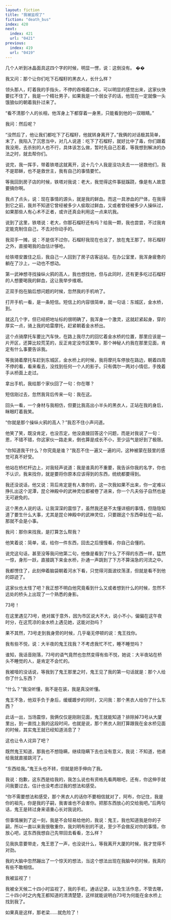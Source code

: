 ```yaml
---
layout: fiction
title: "我被监视了"
fiction: "death_bus"
index: 420
next:
  index: 421
  url: "0421"
previous:
  index: 419
  url: "0419"
---
```

几个人听到冰晶面具这四个字的时候，明显一愣，说：这倒没有。  ��

我又问：那个让你们吃下石榴籽的黑衣人，长什么样？

领头那人，盯着我的手指头，不停的吞咽着口水，可以明显的感觉出来，这家伙快要扛不住了，我是一个精壮男子，如果我是一个弱女子的话，他现在一定就像一头饿狼似的朝着我扑过来了。

“看不清那个人的长相，他浑身上下都穿着一身黑，只能看到他的一双眼睛。”

我问：然后呢？

“没然后了，他让我们都吃下了石榴籽，他就转身离开了。”我俩的对话极其简单，末了，我陷入了沉思当中，对几人说道：吃下了石榴籽，就好比中了毒，你们跟着我没用，去杀别的人也不行，具体该怎么做，暂时先自己忍着，等我想到解决的办法之时，就去帮你们。

说完，我一挥手，带着铁塔这就离开，这十几个人我是没功夫去一一拯救他们，我不是耶稣，也不是救世主，我有自己的事情要忙。

等我回到房子店的时候，铁塔对我说：老大，我觉得这件事挺蹊跷，像是有人故意要搞你啊。

我点了点头，说：现在事情的源头，就是我的鲜血。而这一具渗血的尸体，在我得到它之前，我并不知道它曾经被多少人偷取过鲜血，又或者曾经被多少人操纵过，如果那些人有心术不正者，或许还真会利用这一点来坑我。

说到了这里，铁塔说：老大，你那石榴籽还有吗？给我一颗，我也尝尝，不过我肯定能克制住自己，不去对你动手的。

我双手一摊，说：不是信不过你，石榴籽我现在也没了，放在鬼王那了。除石榴籽之外，直接喝我的血估计够呛。

给铁塔安置住之后，我自己一人回到了房子店客运站，在办公室里，我浑身疲惫的躺在了沙上，一动也不想动。

第一武神想寻找操纵火鸦的高人，我也想找他，但与此同时，还有更多吃过石榴籽的人想要喝我的鲜血，这让我举步维艰。

正双手抱在脑后想问题的时候，忽然我的手机响了。

打开手机一看，是一条短信。短信上的内容很简单，就一句话：东城区，金水桥，到。

就这几个字，但已经把地址标的很明确了，我浑身一个激灵，这就赶紧起身，穿的厚实一点，骑上我的哈雷摩托，赶紧朝着金水桥出。

这个点骑摩托车要比汽车快，在路上我尽力的回忆着金水桥的位置，那里应该是一片开区，还算比较荒芜的，反正肯定没市区繁华，那个神秘人约我在那里见面，肯定有什么事要告诉我。

等我骑着摩托车赶到东城区，金水桥上的时候，我将摩托车停放在路边，朝着四周不停的看，看来看去，没找到任何一个人的影子。只有偶尔一两对小情侣，手挽着手从桥面上走过。

拿出手机，我给那个家伙回了一句：你在哪？

短信刚过去，忽然我背后传来一句：我在这。

回头一看，一个身材与我相仿，但要比我高出小半头的黑衣人，正站在我的身后，眯眼盯着我笑。

“你就是那个操纵火鸦的高人？”我忍不住小声问道。

他笑了笑，既没肯定，也没否定，他没直接回答这个问题，而是对我说了一句：恩，不错不错，你这家伙一路走来，倒也算是成长不小，至少运气是好到了极限。

“你知道我干什么？你究竟是谁？”我忍不住一遍又一遍的问，这种被蒙在鼓里的感觉可真不好受。

他站在桥栏杆边上，对我轻声说道：我是谁真的不重要，我告诉你我的名字，你也不认识，我来找你，就是要将你原本应该得到的东西，统统都要得到。

我还没说话，他又说：背后肯定是有人害你的，这一次我如果不出来，你一定难以挣扎出这个泥潭，昆仑神殿中的武神灵位都被卷了进来，你一个凡夫俗子自然也是无可避免的。

这个黑衣人说的话，让我深深的震惊了，虽然我还是不太懂详细的事情，但隐隐知道了要生什么大事，尤其是昆仑神殿中的武神灵位，只要跟这个东西牵扯在一起，那就不会是小事。

我问：那你来找我，是打算怎么帮我？

他笑着说：简单，诺，给你一件东西，回去之后慢慢看，你自己会懂的。

说完这句话，甚至没等我问他第二句，他像是看到了什么了不得的东西一样，猛然一惊，身形一跃，直接跳下来金水桥，扑通一声跳到了下方不算湍急的河流之中。

我都愣住了，此刻伸着脑袋朝着河水下看，只觉得河面波纹荡漾，但就是看不到他的踪迹了。

这家伙也太怪了吧？我正想不明白他究竟看到什么又或者想到什么的时候，忽然不远处的桥头上出现了一个熟悉的身影。

73号！

在这里遇见73号，绝对属于意外，因为市区说大不大，说小不小，偏偏在这午夜时分，在这荒凉的金水桥上遇见她，这能对劲吗？

果不其然，73号走到我身旁的时候，几乎毫无停顿的说：鬼王找你。

我有些不悦，说：大半夜的鬼王找我？不考虑我忙不忙，睡不睡觉吗？

谁知，我话音刚落，73号的语气竟然也忽然变得有些不悦，她说：大半夜站在桥头不睡觉的人，是肯定不会忙的。

我被噎的没话说，等我到了鬼王那里之时，鬼王见了我的第一句话就是：那个人给你了什么东西？

“什么？”我没听懂，我不是在装，我是真没听懂。

鬼王不急，他双手负于身后，缓缓踱步的同时，又问我：那个黑衣人给你了什么东西？

此话一出，当场震惊，我俩仅仅是刚刚见面，鬼王就能知道？排除掉73号从大厦里出，到一直找上我的这段时间，也就是说，那个黑衣人刚打算跟我在金水桥见面的时候，其实鬼王就已经知道消息了？

这也让令人诧异了吧？

既然鬼王知道，那我也不想隐瞒，继续隐瞒下去也没有意义，我说：不知道，他递给我就直接跳河了。

“东西给我。”鬼王头也不转，但就是把手伸向了我。

我说：抱歉，这东西是给我的，我怎么说也有资格先看两眼吧，还有，你这伸手就问我要过去，估计也没考虑过我的想法和感受。

“你不需要想法和感受，那个黑衣人的话你不要相信就对了，阿布，你记住，我是你的祖先，你是我的子嗣，我害谁也不会害你。把那东西放心的交给我吧。”后两句话，鬼王是转过身来语重心长对我说的。

但事情展到了这一刻，我是不会轻易给他的，我说：鬼王，我也知道我是你的子嗣，所以一直以来我很敬重你，我刘明布别的不说，至少不会做反对你的事情，你放心吧，这东西我想自己先带回去看看，怎么样？

见我执意要带走，鬼王恩了一声，也没说什么，等我离开大厦的时候，我才觉得不对劲。

我的大脑中忽然蹦出了一个惊天的想法，当这个想法出现在我脑中的时候，我真的有些不敢相信。

我被监视了！

我被全天候二十四小时监视了，我的手机，通话记录，以及生活作息，不管去哪，二十四小时之内鬼王都知道的清清楚楚，这样就能说明白73号为何能在金水桥上找到我了。

如果真是这样，那老梁……就危险了！